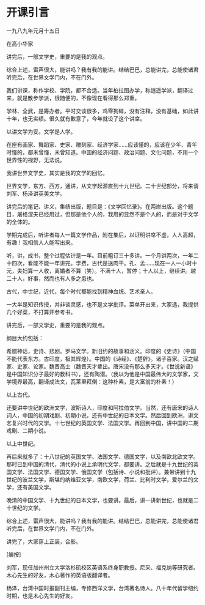    

# 开课引言

一九八九年元月十五日

在高小华家

讲完后，一部文学史，重要的是我的观点。

综合上述，雷声很大，能讲吗？我有我的能讲。结结巴巴，总能讲完，总能使诸君听完后，在世界文学门内，不在门外。

我们讲课，称作学校、学院，都不合适。当年柏拉图办学，称逍遥学派，翻译过来，就是散步学派，很随便的，不像现在看得那么郑重。

学林、全武，是筹办者。平时交谈很多，鸡零狗碎，没有注释，没有基础，如此讲十年，也无实绩。很久就有歉意了，今年就设了这个讲席。

以讲文学为妥。文学是人学。

在座有画家、舞蹈家、史家、雕刻家、经济学家……应该懂的，应该在少年、青年时懂的，都未曾懂，未曾知道。中国的经济问题、政治问题、文化问题，不用一个世界性的视野，无法说。

我讲世界文学史，其实是我的文学的回忆。

世界文学，东方、西方，通讲，从文学起源直到十九世纪。二十世纪部分，将来请刘军、杨泽讲英美文学。

讲完后的笔记、讲义，集结出版，题目是：《文学回忆录》。在两岸出版。这个题目，屠格涅夫已经用过，但那是他个人的，我用的显然不是个人的，而是对于文学的全体的。

学期完成后，听讲者每人一篇文学作品，附在集后，以证明讲席不虚，人人高超，有趣！我相信人人能写出来。

听，讲，成书，整个过程估计是一年。目前粗订三十多讲。一个月讲两次，一年二十四次，看能不能一年讲完。学费，古代是送肉干。孔、孟……现在一人一小时十元，夫妇算一人收，离婚者不算（笑）。不满十人，暂停；十人以上，继续讲。越二十人，好事，然而也有人多之患也。

古代，中世纪，近代，每个时代都能找到精神血统、艺术亲人。

一大半是知识传授，并非谈灵感，也不是文学批评。菜单开出来，大家选，我提供几个好菜，不打算开参考书。

讲完后，一部文学史，重要的是我的观点。

纲目大约包括：

希腊神话，史诗、悲剧。罗马文学。新旧约的故事和涵义。印度的《史诗》（中国不能代表东方。古印度，极其辉煌）。中国的《诗经》、《楚辞》。诸子百家。汉之赋家、史家、论家。魏晋高士（魏晋天才辈出。唐宋没有那么多天才。《世说新语》是中国知识分子最好的教科书），还有陶潜。（我以为他是中国最伟大的文学家，文学境界最高，翻译成法文，瓦莱里拜倒：这种朴素，是大富翁的朴素！）

以上古代。

还要讲中世纪的欧洲文学，波斯诗人，印度和阿拉伯文学。当然，还有唐宋的诗人词人，中国的初期戏剧、初期小说，还有中世纪的日本文学。然后回到欧洲，讲文艺复兴时代的文学。十七世纪的英国文学、法国文学。再回到中国，讲中国的二期戏剧、二期小说。

以上中世纪。

再后来就多了：十八世纪的英国文学、法国文学、德国文学，以及南欧北欧文学。那时已到中国的清代，清代的小说上承明代文学，都要讲。之后就是十九世纪的英国文学、法国文学、德国文学、俄国文学（包括诗、小说和批评）。兼带讲到十九世纪的波兰文学，斯堪的纳维亚文学，南欧文学，荷兰、比利时文学，爱尔兰的文学，还有美国文学。

晚清的中国文学、十九世纪的日本文学，也要讲。最后，讲一讲新世纪，也就是二十世纪的文学。

综合上述，雷声很大，能讲吗？我有我的能讲。结结巴巴，总能讲完，总能使诸君听完后，在世界文学门内，不在门外。

讲完了，大家穿上正装，合影。

\[编按\]

刘军，现任加州州立大学洛杉矶校区英语系终身职教授。尼采、福克纳等研究者。木心先生的好友，木心著作的英语版翻译者。

杨泽，台湾中国时报副刊主编，专修西洋文学，台湾著名诗人。八十年代留学纽约时期，也是木心先生的好友。